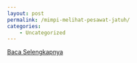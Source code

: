 ```yaml
---
layout: post
permalink: /mimpi-melihat-pesawat-jatuh/
categories:
    - Uncategorized
---
```


[Baca Selengkapnya](/03)